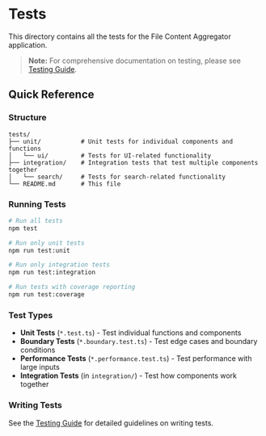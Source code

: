 # Tests

This directory contains all the tests for the File Content Aggregator application.

> **Note:** For comprehensive documentation on testing, please see [Testing Guide](../docs/development/testing.md).

## Quick Reference

### Structure

```
tests/
├── unit/           # Unit tests for individual components and functions
│   └── ui/         # Tests for UI-related functionality
├── integration/    # Integration tests that test multiple components together
│   └── search/     # Tests for search-related functionality
└── README.md       # This file
```

### Running Tests

```bash
# Run all tests
npm test

# Run only unit tests
npm run test:unit

# Run only integration tests
npm run test:integration

# Run tests with coverage reporting
npm run test:coverage
```

### Test Types

- **Unit Tests** (`*.test.ts`) - Test individual functions and components
- **Boundary Tests** (`*.boundary.test.ts`) - Test edge cases and boundary conditions
- **Performance Tests** (`*.performance.test.ts`) - Test performance with large inputs
- **Integration Tests** (in `integration/`) - Test how components work together

### Writing Tests

See the [Testing Guide](../docs/development/testing.md) for detailed guidelines on writing tests.
